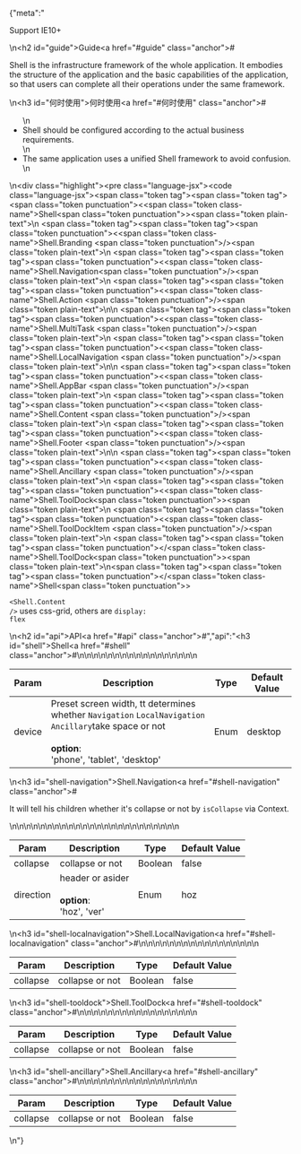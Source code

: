 {"meta":"<p>Support IE10+</p>\n<h2 id=\"guide\">Guide<a href=\"#guide\" class=\"anchor\">#</a></h2><p>Shell is the infrastructure framework of the whole application. It embodies the structure of the application and the basic capabilities of the application, so that users can complete all their operations under the same framework.</p>\n<h3 id=\"&#x4F55;&#x65F6;&#x4F7F;&#x7528;\">&#x4F55;&#x65F6;&#x4F7F;&#x7528;<a href=\"#&#x4F55;&#x65F6;&#x4F7F;&#x7528;\" class=\"anchor\">#</a></h3><ul>\n<li>Shell should be configured according to the actual business requirements.</li>\n<li>The same application uses a unified Shell framework to avoid confusion.</li>\n</ul>\n<div class=\"highlight\"><pre class=\"language-jsx\"><code class=\"language-jsx\"><span class=\"token tag\"><span class=\"token tag\"><span class=\"token punctuation\">&lt;</span><span class=\"token class-name\">Shell</span></span><span class=\"token punctuation\">&gt;</span></span><span class=\"token plain-text\">\n    </span><span class=\"token tag\"><span class=\"token tag\"><span class=\"token punctuation\">&lt;</span><span class=\"token class-name\">Shell.Branding</span></span> <span class=\"token punctuation\">/&gt;</span></span><span class=\"token plain-text\">\n    </span><span class=\"token tag\"><span class=\"token tag\"><span class=\"token punctuation\">&lt;</span><span class=\"token class-name\">Shell.Navigation</span></span><span class=\"token punctuation\">/&gt;</span></span><span class=\"token plain-text\">\n    </span><span class=\"token tag\"><span class=\"token tag\"><span class=\"token punctuation\">&lt;</span><span class=\"token class-name\">Shell.Action</span></span> <span class=\"token punctuation\">/&gt;</span></span><span class=\"token plain-text\">\n\n    </span><span class=\"token tag\"><span class=\"token tag\"><span class=\"token punctuation\">&lt;</span><span class=\"token class-name\">Shell.MultiTask</span></span> <span class=\"token punctuation\">/&gt;</span></span><span class=\"token plain-text\">\n    </span><span class=\"token tag\"><span class=\"token tag\"><span class=\"token punctuation\">&lt;</span><span class=\"token class-name\">Shell.LocalNavigation</span></span> <span class=\"token punctuation\">/&gt;</span></span><span class=\"token plain-text\">\n\n    </span><span class=\"token tag\"><span class=\"token tag\"><span class=\"token punctuation\">&lt;</span><span class=\"token class-name\">Shell.AppBar</span></span> <span class=\"token punctuation\">/&gt;</span></span><span class=\"token plain-text\">\n    </span><span class=\"token tag\"><span class=\"token tag\"><span class=\"token punctuation\">&lt;</span><span class=\"token class-name\">Shell.Content</span></span> <span class=\"token punctuation\">/&gt;</span></span><span class=\"token plain-text\">\n    </span><span class=\"token tag\"><span class=\"token tag\"><span class=\"token punctuation\">&lt;</span><span class=\"token class-name\">Shell.Footer</span></span> <span class=\"token punctuation\">/&gt;</span></span><span class=\"token plain-text\">\n\n    </span><span class=\"token tag\"><span class=\"token tag\"><span class=\"token punctuation\">&lt;</span><span class=\"token class-name\">Shell.Ancillary</span></span> <span class=\"token punctuation\">/&gt;</span></span><span class=\"token plain-text\">\n    </span><span class=\"token tag\"><span class=\"token tag\"><span class=\"token punctuation\">&lt;</span><span class=\"token class-name\">Shell.ToolDock</span></span><span class=\"token punctuation\">&gt;</span></span><span class=\"token plain-text\">\n        </span><span class=\"token tag\"><span class=\"token tag\"><span class=\"token punctuation\">&lt;</span><span class=\"token class-name\">Shell.ToolDockItem</span></span> <span class=\"token punctuation\">/&gt;</span></span><span class=\"token plain-text\">\n    </span><span class=\"token tag\"><span class=\"token tag\"><span class=\"token punctuation\">&lt;/</span><span class=\"token class-name\">Shell.ToolDock</span></span><span class=\"token punctuation\">&gt;</span></span><span class=\"token plain-text\">\n</span><span class=\"token tag\"><span class=\"token tag\"><span class=\"token punctuation\">&lt;/</span><span class=\"token class-name\">Shell</span></span><span class=\"token punctuation\">&gt;</span></span></code></pre></div><p><code>&lt;Shell.Content /&gt;</code> uses css-grid, others are <code>display: flex</code></p>\n<h2 id=\"api\">API<a href=\"#api\" class=\"anchor\">#</a></h2>","api":"<h3 id=\"shell\">Shell<a href=\"#shell\" class=\"anchor\">#</a></h3><table>\n<thead>\n<tr>\n<th>Param</th>\n<th>Description</th>\n<th>Type</th>\n<th>Default Value</th>\n</tr>\n</thead>\n<tbody>\n<tr>\n<td>device</td>\n<td>Preset screen width, tt determines whether <code>Navigation</code> <code>LocalNavigation</code> <code>Ancillary</code>take space or not<br><br><strong>option</strong>:<br>&apos;phone&apos;, &apos;tablet&apos;, &apos;desktop&apos;</td>\n<td>Enum</td>\n<td>desktop</td>\n</tr>\n</tbody>\n</table>\n<h3 id=\"shell-navigation\">Shell.Navigation<a href=\"#shell-navigation\" class=\"anchor\">#</a></h3><p>It will tell his children whether it&apos;s collapse or not by <code>isCollapse</code> via Context.</p>\n<table>\n<thead>\n<tr>\n<th>Param</th>\n<th>Description</th>\n<th>Type</th>\n<th>Default Value</th>\n</tr>\n</thead>\n<tbody>\n<tr>\n<td>collapse</td>\n<td>collapse or not</td>\n<td>Boolean</td>\n<td>false</td>\n</tr>\n<tr>\n<td>direction</td>\n<td>header or asider<br><br><strong>option</strong>:<br>&apos;hoz&apos;, &apos;ver&apos;</td>\n<td>Enum</td>\n<td>hoz</td>\n</tr>\n</tbody>\n</table>\n<h3 id=\"shell-localnavigation\">Shell.LocalNavigation<a href=\"#shell-localnavigation\" class=\"anchor\">#</a></h3><table>\n<thead>\n<tr>\n<th>Param</th>\n<th>Description</th>\n<th>Type</th>\n<th>Default Value</th>\n</tr>\n</thead>\n<tbody>\n<tr>\n<td>collapse</td>\n<td>collapse or not</td>\n<td>Boolean</td>\n<td>false</td>\n</tr>\n</tbody>\n</table>\n<h3 id=\"shell-tooldock\">Shell.ToolDock<a href=\"#shell-tooldock\" class=\"anchor\">#</a></h3><table>\n<thead>\n<tr>\n<th>Param</th>\n<th>Description</th>\n<th>Type</th>\n<th>Default Value</th>\n</tr>\n</thead>\n<tbody>\n<tr>\n<td>collapse</td>\n<td>collapse or not</td>\n<td>Boolean</td>\n<td>false</td>\n</tr>\n</tbody>\n</table>\n<h3 id=\"shell-ancillary\">Shell.Ancillary<a href=\"#shell-ancillary\" class=\"anchor\">#</a></h3><table>\n<thead>\n<tr>\n<th>Param</th>\n<th>Description</th>\n<th>Type</th>\n<th>Default Value</th>\n</tr>\n</thead>\n<tbody>\n<tr>\n<td>collapse</td>\n<td>collapse or not</td>\n<td>Boolean</td>\n<td>false</td>\n</tr>\n</tbody>\n</table>\n"}